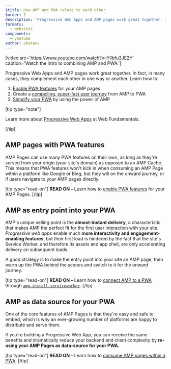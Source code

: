 ```yaml
---
$title: How AMP and PWA relate to each other
$order: 7
description: 'Progressive Web Apps and AMP pages work great together. In fact, in many cases, they complement each other in one way or another. Learn how to ...'
formats:
  - websites
components:
  - youtube
author: pbakaus
---
```


[video src='https://www.youtube.com/watch?v=Yllbfu3JE2Y' caption='Watch the intro to combining AMP and PWA.']

Progressive Web Apps and AMP pages work great together. In fact, in many cases, they complement each other in one way or another. Learn how to:

1. [Enable PWA features](../../../documentation/guides-and-tutorials/optimize-measure/amp-as-pwa.md) for your AMP pages
2. Create a [compelling, super-fast user journey](../../../documentation/guides-and-tutorials/integrate/amp-to-pwa.md) from AMP to PWA
3. [Simplify your PWA](../../../documentation/guides-and-tutorials/integrate/amp-in-pwa.md) by using the power of AMP

[tip type="note"]

Learn more about [Progressive Web Apps](https://developers.google.com/web/progressive-web-apps/) at Web Fundamentals.

[/tip]

## AMP pages with PWA features

AMP Pages can use many PWA features on their own, as long as they're served from your origin (your site's domain) as opposed to an AMP Cache. This means that PWA features won't kick in when consuming an AMP Page within a platform like Google or Bing, but they will on the onward journey, or if users navigate to your AMP pages directly.

[tip type="read-on"]
**READ ON –** Learn how to [enable PWA features](../../../documentation/guides-and-tutorials/optimize-measure/amp-as-pwa.md) for your AMP Pages.
[/tip]

## AMP as entry point into your PWA

AMP's unique selling point is the **almost-instant delivery**, a characteristic that makes AMP the perfect fit for the first user interaction with your site. _Progressive web apps_ enable much **more interactivity and engagement-enabling features**, but their first load is hindered by the fact that the site's Service Worker, and therefore its assets and app shell, are only accelerating delivery on subsequent loads.

A good strategy is to make the entry point into your site an AMP page, then warm up the PWA behind the scenes and switch to it for the onward journey.

[tip type="read-on"]
**READ ON –** Learn how to [connect AMP to a PWA](../../../documentation/guides-and-tutorials/integrate/amp-to-pwa.md) through [`amp-install-serviceworker`](../../../documentation/components/reference/amp-install-serviceworker.md).
[/tip]

## AMP as data source for your PWA

One of the core features of AMP Pages is that they're easy and safe to embed, which is why an ever-growing number of platforms are happy to distribute and serve them.

If you're building a Progressive Web App, you can receive the same benefits and dramatically reduce your backend and client complexity by **re-using your AMP Pages as data-source for your PWA**.

[tip type="read-on"]
**READ ON –** Learn how to [consume AMP pages within a PWA](../../../documentation/guides-and-tutorials/integrate/amp-in-pwa.md).
[/tip]
